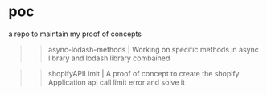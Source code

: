 # poc
a repo to maintain my proof of concepts

  >> async-lodash-methods
| Working on specific methods in async library and lodash library combained 

  >> shopifyAPILimit
| A proof of concept to create the shopify Application api call limit error and solve it
